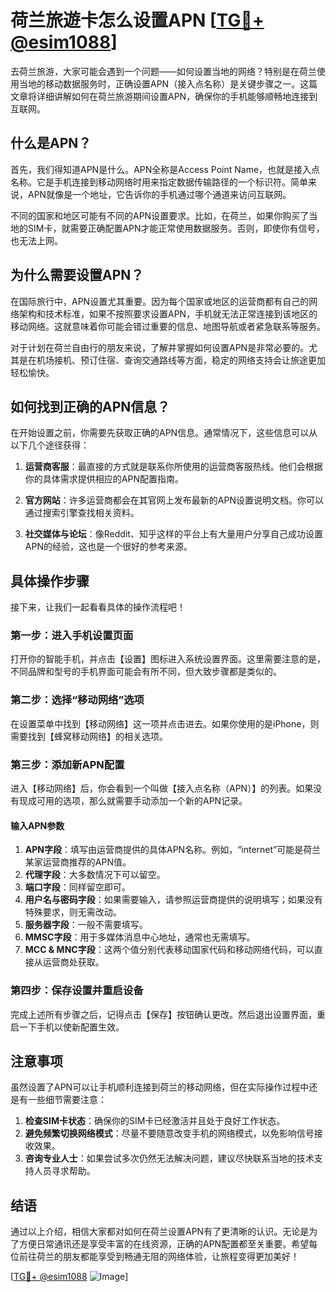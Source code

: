 # 荷兰旅遊卡怎么设置APN [[TG💪+ @esim1088](https://t.me/s/esim1088)]

去荷兰旅游，大家可能会遇到一个问题——如何设置当地的网络？特别是在荷兰使用当地的移动数据服务时，正确设置APN（接入点名称）是关键步骤之一。这篇文章将详细讲解如何在荷兰旅游期间设置APN，确保你的手机能够顺畅地连接到互联网。

## 什么是APN？

首先，我们得知道APN是什么。APN全称是Access Point Name，也就是接入点名称。它是手机连接到移动网络时用来指定数据传输路径的一个标识符。简单来说，APN就像是一个地址，它告诉你的手机通过哪个通道来访问互联网。

不同的国家和地区可能有不同的APN设置要求。比如，在荷兰，如果你购买了当地的SIM卡，就需要正确配置APN才能正常使用数据服务。否则，即使你有信号，也无法上网。

## 为什么需要设置APN？

在国际旅行中，APN设置尤其重要。因为每个国家或地区的运营商都有自己的网络架构和技术标准，如果不按照要求设置APN，手机就无法正常连接到该地区的移动网络。这就意味着你可能会错过重要的信息、地图导航或者紧急联系等服务。

对于计划在荷兰自由行的朋友来说，了解并掌握如何设置APN是非常必要的。尤其是在机场接机、预订住宿、查询交通路线等方面，稳定的网络支持会让旅途更加轻松愉快。

## 如何找到正确的APN信息？

在开始设置之前，你需要先获取正确的APN信息。通常情况下，这些信息可以从以下几个途径获得：

1. **运营商客服**：最直接的方式就是联系你所使用的运营商客服热线。他们会根据你的具体需求提供相应的APN配置指南。
   
2. **官方网站**：许多运营商都会在其官网上发布最新的APN设置说明文档。你可以通过搜索引擎查找相关资料。
   
3. **社交媒体与论坛**：像Reddit、知乎这样的平台上有大量用户分享自己成功设置APN的经验，这也是一个很好的参考来源。

## 具体操作步骤

接下来，让我们一起看看具体的操作流程吧！

### 第一步：进入手机设置页面

打开你的智能手机，并点击【设置】图标进入系统设置界面。这里需要注意的是，不同品牌和型号的手机界面可能会有所不同，但大致步骤都是类似的。

### 第二步：选择“移动网络”选项

在设置菜单中找到【移动网络】这一项并点击进去。如果你使用的是iPhone，则需要找到【蜂窝移动网络】的相关选项。

### 第三步：添加新APN配置

进入【移动网络】后，你会看到一个叫做【接入点名称（APN）】的列表。如果没有现成可用的选项，那么就需要手动添加一个新的APN记录。

#### 输入APN参数

1. **APN字段**：填写由运营商提供的具体APN名称。例如，“internet”可能是荷兰某家运营商推荐的APN值。
2. **代理字段**：大多数情况下可以留空。
3. **端口字段**：同样留空即可。
4. **用户名与密码字段**：如果需要输入，请参照运营商提供的说明填写；如果没有特殊要求，则无需改动。
5. **服务器字段**：一般不需要填写。
6. **MMSC字段**：用于多媒体消息中心地址，通常也无需填写。
7. **MCC & MNC字段**：这两个值分别代表移动国家代码和移动网络代码，可以直接从运营商处获取。

### 第四步：保存设置并重启设备

完成上述所有步骤之后，记得点击【保存】按钮确认更改。然后退出设置界面，重启一下手机以使新配置生效。

## 注意事项

虽然设置了APN可以让手机顺利连接到荷兰的移动网络，但在实际操作过程中还是有一些细节需要注意：

1. **检查SIM卡状态**：确保你的SIM卡已经激活并且处于良好工作状态。
2. **避免频繁切换网络模式**：尽量不要随意改变手机的网络模式，以免影响信号接收效果。
3. **咨询专业人士**：如果尝试多次仍然无法解决问题，建议尽快联系当地的技术支持人员寻求帮助。

## 结语

通过以上介绍，相信大家都对如何在荷兰设置APN有了更清晰的认识。无论是为了方便日常通讯还是享受丰富的在线资源，正确的APN配置都至关重要。希望每位前往荷兰的朋友都能享受到畅通无阻的网络体验，让旅程变得更加美好！

[[TG💪+ @esim1088](https://t.me/s/esim1088) ![Image](https://i.postimg.cc/4NQfJmqS/Snipaste-2025-05-13-00-14-12.png)]